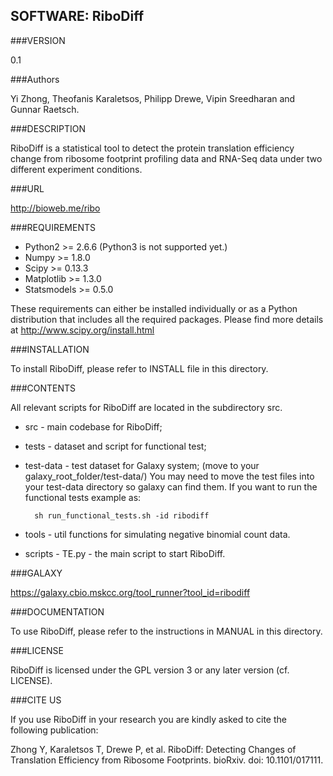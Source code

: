 SOFTWARE: RiboDiff
----------

###VERSION

0.1

###Authors

Yi Zhong, Theofanis Karaletsos, Philipp Drewe, Vipin Sreedharan and Gunnar Raetsch.

###DESCRIPTION

RiboDiff is a statistical tool to detect the protein translation 
efficiency change from ribosome footprint profiling data and RNA-Seq
data under two different experiment conditions.

###URL

http://bioweb.me/ribo

###REQUIREMENTS
* Python2 >= 2.6.6 (Python3 is not supported yet.)
* Numpy >= 1.8.0
* Scipy >= 0.13.3
* Matplotlib >= 1.3.0 
* Statsmodels >= 0.5.0

These requirements can either be installed individually or as a Python distribution
that includes all the required packages. Please find more details at
http://www.scipy.org/install.html

###INSTALLATION

To install RiboDiff, please refer to INSTALL file in this directory.

###CONTENTS

All relevant scripts for RiboDiff are located in the subdirectory src. 

* src   - main codebase for RiboDiff;
* tests  - dataset and script for functional test;
* test-data  - test dataset for Galaxy system;
        (move to your galaxy_root_folder/test-data/)
        You may need to move the test files into your test-data directory so galaxy can find them. 
        If you want to run the functional tests example as: 

        sh run_functional_tests.sh -id ribodiff

* tools - util functions for simulating negative binomial count data.
* scripts - TE.py - the main script to start RiboDiff.

###GALAXY

https://galaxy.cbio.mskcc.org/tool_runner?tool_id=ribodiff

###DOCUMENTATION

To use RiboDiff, please refer to the instructions in MANUAL in this directory.

###LICENSE

RiboDiff is licensed under the GPL version 3 or any later version
(cf. LICENSE).

###CITE US

If you use RiboDiff in your research you are kindly asked to cite the
following publication:

Zhong Y, Karaletsos T, Drewe P, et al. RiboDiff: Detecting Changes of Translation 
Efficiency from Ribosome Footprints. bioRxiv. doi: 10.1101/017111.
